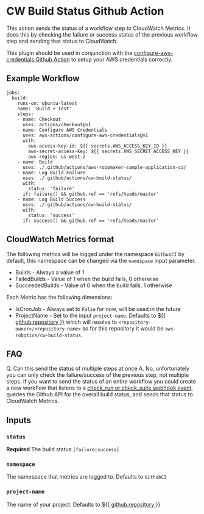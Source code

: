 # CW Build Status Github Action

This action sends the status of a workflow step to CloudWatch Metrics. It does 
this by checking the failure or success status of the previous workflow step
and sending that status to CloudWatch.  

This plugin should be used in conjunction with the [configure-aws-credentials Github Action](https://github.com/aws-actions/configure-aws-credentials) to setup your 
AWS credentials correctly. 

## Example Workflow

```
jobs:
  build:
    runs-on: ubuntu-latest
    name: 'Build + Test'
    steps:
    - name: Checkout
      uses: actions/checkout@v1
    - name: Configure AWS Credentials
      uses: aws-actions/configure-aws-credentials@v1
      with:
        aws-access-key-id: ${{ secrets.AWS_ACCESS_KEY_ID }}
        aws-secret-access-key: ${{ secrets.AWS_SECRET_ACCESS_KEY }}
        aws-region: us-west-2
    - name: Build
      uses: ./.github/actions/aws-robomaker-sample-application-ci/
    - name: Log Build Failure
      uses: ./.github/actions/cw-build-status/
      with:
        status: 'failure'
      if: failure() && github.ref == 'refs/heads/master'
    - name: Log Build Success
      uses: ./.github/actions/cw-build-status/
      with:
        status: 'success'
      if: success() && github.ref == 'refs/heads/master'
```

## CloudWatch Metrics format

The following metrics will be logged under the namespace `GithubCI` by default, 
this namespace can be changed via the `namespace` input parameter.

- Builds - Always a value of 1
- FailedBuilds  - Value of 1 when the build fails, 0 otherwise
- SucceededBuilds - Value of 0 when the build fails, 1 otherwise

Each Metric has the following dimensions:

- IsCronJob - Always set to `False` for now, will be used in the future
- ProjectName - Set to the input `project-name`. Defaults to [${{ github.repository }}] which will resolve to `<repository-owner>/<repository-name>` so for this repository
it would be `aws-robotics/cw-build-status`.

## FAQ

Q. Can this send the status of multiple steps at once
A. No, unfortunately you can only check the failure/success of the previous step, 
not multiple steps. If you want to send the status of an entire workflow you could create a new workflow that listens to a [check_run or check_suite webhook event](https://developer.github.com/v3/activity/events/types/#checkrunevent), queries
the Github API for the overall build status, and sends that status to CloudWatch Metrics.

## Inputs

### `status`

**Required** The build status `[failure|success]`

### `namespace`

The namespace that metrics are logged to. Defaults to `GithubCI`

### `project-name`

The name of your project. Defaults to [${{ github.repository }}]

[${{ github.repository }}]: https://help.github.com/en/actions/automating-your-workflow-with-github-actions/contexts-and-expression-syntax-for-github-actions#github-context
